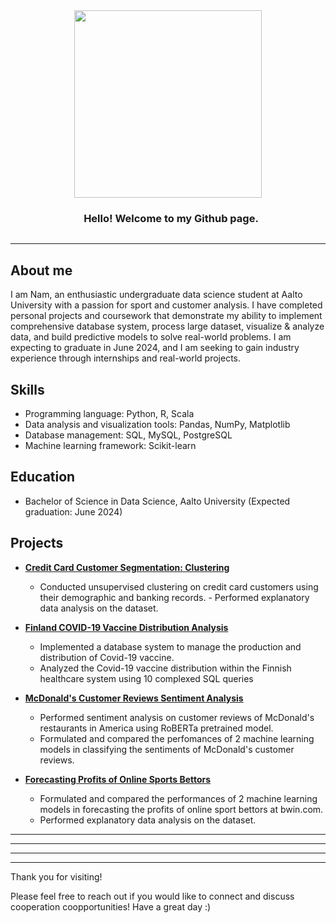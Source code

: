 <div style="text-align: center;">
  <img src='https://media.giphy.com/media/3oFzlW8dht4DdvwBqg/giphy.gif' width='300px' style='display: inline-block; vertical-align: middle;'>
  <h3 style='display: inline-block; vertical-align: middle; margin-left: 10px;'> Hello! Welcome to my Github page.</h3>
</div>

 <!-- About section -->

---
## About me

I am Nam, an enthusiastic undergraduate data science student at Aalto University with a passion for sport and customer analysis. I have completed personal projects and coursework that demonstrate my ability to implement comprehensive database system, process large dataset, visualize & analyze data, and build predictive models to solve real-world problems. I am expecting to graduate in June 2024, and I am seeking to gain industry experience through internships and real-world projects.

## Skills
- Programming language: Python, R, Scala
- Data analysis and visualization tools: Pandas, NumPy, Matplotlib
- Database management: SQL, MySQL, PostgreSQL
- Machine learning framework: Scikit-learn

## Education
- Bachelor of Science in Data Science, Aalto University (Expected graduation: June 2024)
  
## Projects
- [**Credit Card Customer Segmentation: Clustering**](https://github.com/NamBui43/Credit-Card-Customer-Segmentation-Clustering)
  - Conducted unsupervised clustering on credit card customers using their demographic and banking records.     - Performed explanatory data analysis on the dataset.

- [**Finland COVID-19 Vaccine Distribution Analysis**](https://github.com/NamBui43/Finland-Vaccine-Distribution-Analysis)
  - Implemented a database system to manage the production and distribution of Covid-19 vaccine.
  - Analyzed the Covid-19 vaccine distribution within the Finnish healthcare system using 10 complexed SQL queries
  
- [**McDonald's Customer Reviews Sentiment Analysis**](https://github.com/NamBui43/McDonald-Customer-Reviews-Sentiment-Analysis-using-RoBERTa/tree/main)
  - Performed sentiment analysis on customer reviews of McDonald's restaurants in America using RoBERTa pretrained model.
  - Formulated and compared the perfomances of 2 machine learning models in classifying the sentiments of McDonald's customer reviews. 

- [**Forecasting Profits of Online Sports Bettors**](https://github.com/NamBui43/Predicting-Profits-Of-Online-Sport-Bettors-)
  - Formulated and compared the performances of 2 machine learning models in forecasting the profits of online sport bettors at bwin.com.
  - Performed explanatory data analysis on the dataset.

---

---

---

---

Thank you for visiting! 

Please feel free to reach out if you would like to connect and discuss cooperation coopportunities! Have a great day :)

